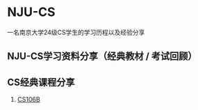 # NJU-CS
一名南京大学24级CS学生的学习历程以及经验分享
## NJU-CS学习资料分享（经典教材 / 考试回顾）
## CS经典课程分享
1. [CS106B](./CS106b_Qt/Readme.md#cs106b)

